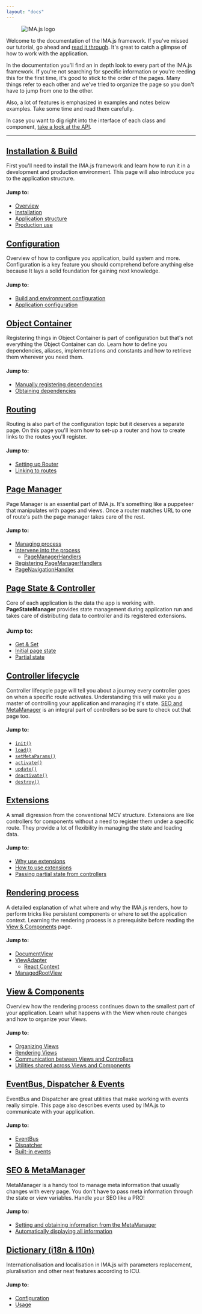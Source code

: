 ```yaml
---
layout: "docs"
---
```


<div class="logo">
  <figure class="image is-padded">
    <img src="{{ '/img/imajs-logo.png?v=' | append: site.github.build_revision | relative_url }}" alt="IMA.js logo">
  </figure>
</div>

Welcome to the documentation of the IMA.js framework. If you've missed our 
tutorial, go ahead and [read it through](/tutorial/introduction). It's great to catch 
a glimpse of how to work with the application.

In the documentation you'll find an in depth look to every part of the IMA.js 
framework. If you're not searching for specific information or you're reeding
this for the first time, it's good to stick to the order of the pages. Many 
things refer to each other and we've tried to organize the page so you don't
have to jump from one to the other.

Also, a lot of features is emphasized in examples and notes below examples. 
Take some time and read them carefully.
 
In case you want to dig right into the interface of each class and component,
[take a look at the API](/api).

----

## [Installation & Build](/docs/getting-started)

First you'll need to install the IMA.js framework and learn how
to run it in a development and production environment. This page will also 
introduce you to the application structure.

#### Jump to:
- [Overview](/docs/getting-started#overview)
- [Installation](/docs/getting-started#installation)
- [Application structure](/docs/getting-started#application-structure)
- [Production use](/docs/getting-started#production-use)

## [Configuration](/docs/configuration)

Overview of how to configure you application, build system and more. 
Configuration is a key feature you should comprehend before anything else 
because It lays a solid foundation for gaining next knowledge.

#### Jump to:
- [Build and environment configuration](/docs/configuration#build-and-environment-configuration)
- [Application configuration](/docs/configuration#application-configuration)

## [Object Container](/docs/object-container)

Registering things in Object Container is part of configuration but that's not 
everything the Object Container can do. Learn how to define you dependencies,
aliases, implementations and constants and how to retrieve them wherever you
need them.

#### Jump to:
- [Manually registering dependencies](/docs/object-container#manually-registering-dependencies)
- [Obtaining dependencies](/docs/object-container#obtaining-dependencies)

## [Routing](/docs/routing)

Routing is also part of the configuration topic but it deserves a separate 
page. On this page you'll learn how to set-up a router and how to create links 
to the routes you'll register.

#### Jump to:
- [Setting up Router](/docs/routing#setting-up-router)
- [Linking to routes](/docs/routing#linking-to-routes)

## [Page Manager](/docs/page-manager)

Page Manager is an essential part of IMA.js. It's something like a puppeteer that manipulates with pages and views. Once a router matches URL to one of route's path the page manager takes care of the rest.

#### Jump to:
- [Managing process](/docs/page-manager#managing-process)
- [Intervene into the process](/docs/page-manager#intervene-into-the-process)
    - [PageManagerHandlers](/docs/page-manager#pagemanagerhandlers)
- [Registering PageManagerHandlers](/docs/page-manager#registering-pagemanagerhandlers)
- [PageNavigationHandler](/docs/page-manager#pagenavigationhandler)

## [Page State & Controller](/docs/page-state)

Core of each application is the data the app is working with. **PageStateManager** provides state management during application run and takes care of distributing data to controller and its registered extensions.

### Jump to:
- [Get & Set](/docs/page-state#get-set)
- [Initial page state](/docs/page-state#initial-page-state)
- [Partial state](/docs/page-state#partial-state)

## [Controller lifecycle](/docs/controller-lifecycle)

Controller lifecycle page will tell you about a journey every 
controller goes on when a specific route activates. Understanding this will
make you a master of controlling your application and managing it's state. 
[SEO and MetaManager](/docs/seo-and-meta-manager) is an integral part of controllers so be sure to check out
that page too.

#### Jump to:
- [`init()`](/docs/controller-lifecycle#init-serverclient)
- [`load()`](/docs/controller-lifecycle#load-serverclient)
- [`setMetaParams()`](/docs/controller-lifecycle#setmetaparams-serverclient)
- [`activate()`](/docs/controller-lifecycle#activate-client)
- [`update()`](/docs/controller-lifecycle#update-client)
- [`deactivate()`](/docs/controller-lifecycle#deactivate-client)
- [`destroy()`](/docs/controller-lifecycle#destroy-client)

## [Extensions](/docs/extensions)

A small digression from the conventional MCV structure. Extensions are like 
controllers for components without a need to register them under a specific
route. They provide a lot of flexibility in managing the state and loading data.

#### Jump to:
- [Why use extensions](/docs/extensions#why-use-extensions)
- [How to use extensions](/docs/extensions#how-to-use-extensions)
- [Passing partial state from controllers](/docs/extensions#passing-partial-state-from-controllers)

## [Rendering process](/docs/rendering-process)

A detailed explanation of what where and why the IMA.js renders, how to perform 
tricks like persistent components or where to set the application context.
Learning the rendering process is a prerequisite before reading the 
[View & Components](/docs/views-and-components) page.

#### Jump to:
- [DocumentView](/docs/rendering-process#documentview)
- [ViewAdapter](/docs/rendering-process#viewadapter)
  - [React Context](/docs/rendering-process#react-context)
- [ManagedRootView](/docs/rendering-process#managedrootview)

## [View & Components](/docs/views-and-components)

Overview how the rendering process continues down to the smallest part of your
application. Learn what happens with the View when route changes and how to
organize your Views.

#### Jump to:
- [Organizing Views](/docs/views-and-components#organizing-views-and-components)
- [Rendering Views](/docs/views-and-components#rendering-views)
- [Communication between Views and Controllers](/docs/views-and-components#communication-between-views-and-controllers)
- [Utilities shared across Views and Components](/docs/views-and-components#utilities-shared-across-views-and-components)

## [EventBus, Dispatcher & Events](/docs/events)

EventBus and Dispatcher are great utilities that make working with events really
simple. This page also describes events used by IMA.js to communicate with your
application.

#### Jump to:
- [EventBus](/docs/events#eventbus)
- [Dispatcher](/docs/events#dispatcher)
- [Built-in events](/docs/events#built-in-events)

## [SEO & MetaManager](/docs/seo-and-meta-manager)

MetaManager is a handy tool to manage meta information that usually changes 
with every page. You don't have to pass meta information through the state or 
view variables. Handle your SEO like a PRO!

#### Jump to:
- [Setting and obtaining information from the MetaManager](/docs/seo-and-meta-manager#setting-and-obtaining-information-from-the-metamanager)
- [Automatically displaying all information](/docs/seo-and-meta-manager#automatically-displaying-all-information)

## [Dictionary (i18n & l10n)](/docs/dictionary)

Internationalisation and localisation in IMA.js with parameters replacement, pluralisation and other neat features according to ICU.

#### Jump to:
- [Configuration](/docs/dictionary#configuration)
- [Usage](/docs/dictionary#usage)
